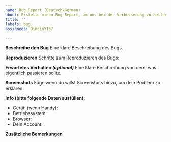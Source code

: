 ```yaml
---
name: Bug Report (Deutsch/German)
about: Erstelle einen Bug Report, um uns bei der Verbesserung zu helfen
title: ''
labels: bug
assignees: DindinYT37

---
```


**Beschreibe den Bug**
Eine klare Beschreibung des Bugs.

**Reproduzieren**
Schritte zum Reproduzieren des Bugs:

**Erwartetes Verhalten *(optional)***
Eine klare Beschreibung von dem, was eigentlich passieren sollte.

**Screenshots**
Füge wenn du willst Screenshots hinzu, um dein Problem zu erklären.

**Info (bitte folgende Daten ausfüllen):**
- Gerät: (wenn Handy):
 - Betriebssystem:
 - Browser:
 - Dein Account:

**Zusätzliche Bemerkungen**
